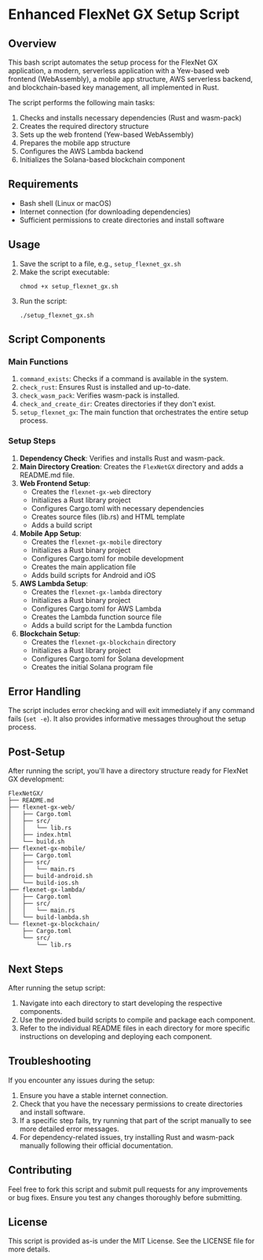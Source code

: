 # Enhanced FlexNet GX Setup Script

## Overview

This bash script automates the setup process for the FlexNet GX application, a modern, serverless application with a Yew-based web frontend (WebAssembly), a mobile app structure, AWS serverless backend, and blockchain-based key management, all implemented in Rust.

The script performs the following main tasks:
1. Checks and installs necessary dependencies (Rust and wasm-pack)
2. Creates the required directory structure
3. Sets up the web frontend (Yew-based WebAssembly)
4. Prepares the mobile app structure
5. Configures the AWS Lambda backend
6. Initializes the Solana-based blockchain component

## Requirements

- Bash shell (Linux or macOS)
- Internet connection (for downloading dependencies)
- Sufficient permissions to create directories and install software

## Usage

1. Save the script to a file, e.g., `setup_flexnet_gx.sh`
2. Make the script executable:
   ```
   chmod +x setup_flexnet_gx.sh
   ```
3. Run the script:
   ```
   ./setup_flexnet_gx.sh
   ```

## Script Components

### Main Functions

1. `command_exists`: Checks if a command is available in the system.
2. `check_rust`: Ensures Rust is installed and up-to-date.
3. `check_wasm_pack`: Verifies wasm-pack is installed.
4. `check_and_create_dir`: Creates directories if they don't exist.
5. `setup_flexnet_gx`: The main function that orchestrates the entire setup process.

### Setup Steps

1. **Dependency Check**: Verifies and installs Rust and wasm-pack.
2. **Main Directory Creation**: Creates the `FlexNetGX` directory and adds a README.md file.
3. **Web Frontend Setup**: 
   - Creates the `flexnet-gx-web` directory
   - Initializes a Rust library project
   - Configures Cargo.toml with necessary dependencies
   - Creates source files (lib.rs) and HTML template
   - Adds a build script
4. **Mobile App Setup**:
   - Creates the `flexnet-gx-mobile` directory
   - Initializes a Rust binary project
   - Configures Cargo.toml for mobile development
   - Creates the main application file
   - Adds build scripts for Android and iOS
5. **AWS Lambda Setup**:
   - Creates the `flexnet-gx-lambda` directory
   - Initializes a Rust binary project
   - Configures Cargo.toml for AWS Lambda
   - Creates the Lambda function source file
   - Adds a build script for the Lambda function
6. **Blockchain Setup**:
   - Creates the `flexnet-gx-blockchain` directory
   - Initializes a Rust library project
   - Configures Cargo.toml for Solana development
   - Creates the initial Solana program file

## Error Handling

The script includes error checking and will exit immediately if any command fails (`set -e`). It also provides informative messages throughout the setup process.

## Post-Setup

After running the script, you'll have a directory structure ready for FlexNet GX development:

```
FlexNetGX/
├── README.md
├── flexnet-gx-web/
│   ├── Cargo.toml
│   ├── src/
│   │   └── lib.rs
│   ├── index.html
│   └── build.sh
├── flexnet-gx-mobile/
│   ├── Cargo.toml
│   ├── src/
│   │   └── main.rs
│   ├── build-android.sh
│   └── build-ios.sh
├── flexnet-gx-lambda/
│   ├── Cargo.toml
│   ├── src/
│   │   └── main.rs
│   └── build-lambda.sh
└── flexnet-gx-blockchain/
    ├── Cargo.toml
    └── src/
        └── lib.rs
```

## Next Steps

After running the setup script:

1. Navigate into each directory to start developing the respective components.
2. Use the provided build scripts to compile and package each component.
3. Refer to the individual README files in each directory for more specific instructions on developing and deploying each component.

## Troubleshooting

If you encounter any issues during the setup:

1. Ensure you have a stable internet connection.
2. Check that you have the necessary permissions to create directories and install software.
3. If a specific step fails, try running that part of the script manually to see more detailed error messages.
4. For dependency-related issues, try installing Rust and wasm-pack manually following their official documentation.

## Contributing

Feel free to fork this script and submit pull requests for any improvements or bug fixes. Ensure you test any changes thoroughly before submitting.

## License

This script is provided as-is under the MIT License. See the LICENSE file for more details.
